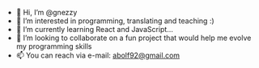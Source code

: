 - 👋 Hi, I’m @gnezzy
- 👀 I’m interested in programming, translating and teaching :)
- 🌱 I’m currently learning React and JavaScript...
- 💞️ I’m looking to collaborate on a fun project that would help me evolve my programming skills 
- 📫 You can reach via e-mail: abolf92@gmail.com
<!---
gnezzy/gnezzy is a ✨ special ✨ repository because its `README.md` (this file) appears on your GitHub profile.
You can click the Preview link to take a look at your changes.
--->
